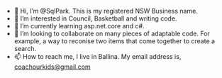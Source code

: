 - 👋 Hi, I’m @SqlPark. This is my registered NSW Business name.
- 👀 I’m interested in Council, Basketball and writing code.
- 🌱 I’m currently learning asp.net.core and c#.
- 💞️ I’m looking to collaborate on many pieces of adaptable code. For example, a way to reconise two items that come together to create a search.
- 📫 How to reach me, I live in Ballina. My email address is, coachourkids@gmail.com

<!---
SqlPark/SqlPark is a ✨ special ✨ repository because its `README.md` (this file) appears on your GitHub profile.
You can click the Preview link to take a look at your changes.
--->
